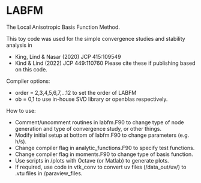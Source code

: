 # LABFM
The Local Anisotropic Basis Function Method.

This toy code was used for the simple convergence studies and stability analysis in
  - King, Lind & Nasar (2020) JCP 415:109549
  - Kind & Lind (2022) JCP 449:110760
Please cite these if publishing based on this code.

Compiler options:
 - order = 2,3,4,5,6,7,...12 to set the order of LABFM
 - ob = 0,1 to use in-house SVD library or openblas respectively.

How to use:
 - Comment/uncomment routines in labfm.F90 to change type of node generation and type of convergence study, or other things.
 - Modify initial setup at bottom of labfm.F90 to change parameters (e.g. h/s).
 - Change compiler flag in analytic_functions.F90 to specify test functions.
 - Change compiler flag in moments.F90 to change type of basis function.
 - Use scripts in /plots with Octave (or Matlab) to generate plots.
 - If required, use code in vtk_conv to convert uv files (/data_out/uv/) to .vtu files in /paraview_files.



